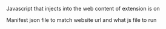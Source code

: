 

Javascript that injects into the web content of extension is on

Manifest json file to match website url and what js file to run